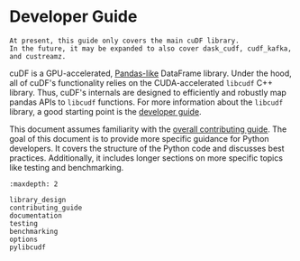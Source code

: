 # Developer Guide

```{note}
At present, this guide only covers the main cuDF library.
In the future, it may be expanded to also cover dask_cudf, cudf_kafka, and custreamz.
```

cuDF is a GPU-accelerated, [Pandas-like](https://pandas.pydata.org/) DataFrame library.
Under the hood, all of cuDF's functionality relies on the CUDA-accelerated `libcudf` C++ library.
Thus, cuDF's internals are designed to efficiently and robustly map pandas APIs to `libcudf` functions.
For more information about the `libcudf` library, a good starting point is the
[developer guide](https://docs.rapids.ai/api/libcudf/stable/developer_guide).

This document assumes familiarity with the
[overall contributing guide](https://github.com/rapidsai/cudf/blob/main/CONTRIBUTING.md).
The goal of this document is to provide more specific guidance for Python developers.
It covers the structure of the Python code and discusses best practices.
Additionally, it includes longer sections on more specific topics like testing and benchmarking.

```{toctree}
:maxdepth: 2

library_design
contributing_guide
documentation
testing
benchmarking
options
pylibcudf
```
